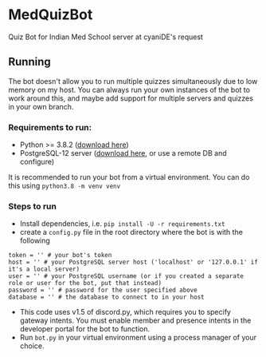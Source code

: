 # MedQuizBot
 Quiz Bot for Indian Med School server at cyaniDE's request
 
 ## Running
 The bot doesn't allow you to run multiple quizzes simultaneously due to low memory on my host. You can always run your own instances of the bot to work around this, and maybe add support for multiple servers and quizzes in your own branch.
 
 ### Requirements to run:
  - Python >= 3.8.2 ([download here](https://www.python.org/downloads/))
  - PostgreSQL-12 server ([download here](https://www.postgresql.org/download/), or use a remote DB and configure)
 
 It is recommended to run your bot from a virtual environment. You can do this using `python3.8 -m venv venv`
 
 ### Steps to run
  - Install dependencies, i.e. `pip install -U -r requirements.txt`
  - create a `config.py` file in the root directory where the bot is with the following
  ```
  token = '' # your bot's token
  host = '' # your PostgreSQL server host ('localhost' or '127.0.0.1' if it's a local server)
  user = '' # your PostgreSQL username (or if you created a separate role or user for the bot, put that instead)
  password = '' # password for the user specified above
  database = '' # the database to connect to in your host
  ```
  - This code uses v1.5 of discord.py, which requires you to specify gateway intents. You must enable member and presence intents in the developer portal for the bot to function.
  - Run `bot.py` in your virtual environment using a process manager of your choice.
   
